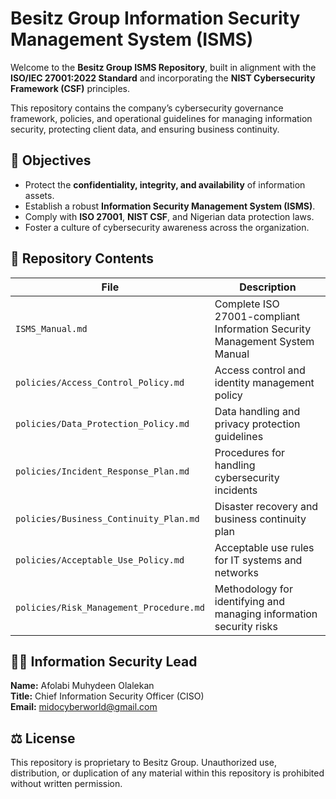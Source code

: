# Besitz Group Information Security Management System (ISMS)

Welcome to the **Besitz Group ISMS Repository**, built in alignment with the **ISO/IEC 27001:2022 Standard** and incorporating the **NIST Cybersecurity Framework (CSF)** principles.

This repository contains the company’s cybersecurity governance framework, policies, and operational guidelines for managing information security, protecting client data, and ensuring business continuity.

## 🧭 Objectives

- Protect the **confidentiality, integrity, and availability** of information assets.
- Establish a robust **Information Security Management System (ISMS)**.
- Comply with **ISO 27001**, **NIST CSF**, and Nigerian data protection laws.
- Foster a culture of cybersecurity awareness across the organization.

## 🧩 Repository Contents

| File | Description |
|------|--------------|
| `ISMS_Manual.md` | Complete ISO 27001-compliant Information Security Management System Manual |
| `policies/Access_Control_Policy.md` | Access control and identity management policy |
| `policies/Data_Protection_Policy.md` | Data handling and privacy protection guidelines |
| `policies/Incident_Response_Plan.md` | Procedures for handling cybersecurity incidents |
| `policies/Business_Continuity_Plan.md` | Disaster recovery and business continuity plan |
| `policies/Acceptable_Use_Policy.md` | Acceptable use rules for IT systems and networks |
| `policies/Risk_Management_Procedure.md` | Methodology for identifying and managing information security risks |

## 🧑‍💼 Information Security Lead

**Name:** Afolabi Muhydeen Olalekan  
**Title:** Chief Information Security Officer (CISO)  
**Email:** midocyberworld@gmail.com  

## ⚖️ License

This repository is proprietary to Besitz Group. Unauthorized use, distribution, or duplication of any material within this repository is prohibited without written permission.
